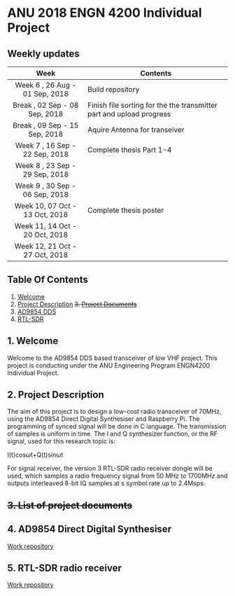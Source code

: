 # ANU 2018 ENGN 4200 Individual Project 


## Weekly updates

| Week                                  | Contents                                                                  |
| :---:                                 | ---                                                                       |
| Week 6 , 26 Aug - 01 Sep, 2018        | Build repository                                                          |
| Break  , 02 Sep - 08 Sep, 2018        | Finish file sorting for the the transmitter part and upload progress      |                                                 
| Break  , 09 Sep - 15 Sep, 2018        | Aquire Antenna for transeiver                                             |
| Week 7 , 16 Sep - 22 Sep, 2018        | Complete thesis Part 1-4                                                  |
| Week 8 , 23 Sep - 29 Sep, 2018        |                                                                           |
| Week 9 , 30 Sep - 06 Sep, 2018        |                                                                           |
| Week 10, 07 Oct - 13 Oct, 2018        | Complete thesis poster                                                    |
| Week 11, 14 Oct - 20 Oct, 2018        |                                                                           |
| Week 12, 21 Oct - 27 Oct, 2018        |                                                                           |


## Table Of Contents
1. [Welcome](#1-welcome)
2. [Project Description](#2-project-description)
~~3. [Project Documents](#2-project-documents)~~
4. [AD9854 DDS](#3-Transmitter)
5. [RTL-SDR](#4-Receiver)




## 1. Welcome
Welcome to the AD9854 DDS based transceiver of low VHF project. This project is conducting under the ANU Engineering Program ENGN4200 Individual Project.


## 2. Project Description
The aim of this project is to design a low-cost radio transceiver of 70MHz, using the AD9854 Direct Digital Synthesiser and Raspberry Pi. The programming of synced signal will be done in C language. The transmission of samples is uniform in time.
The I and Q synthesizer function, or the RF signal, used for this research topic is: 

I(t)cosωt+Q(t)sinωt

For signal receiver, the version 3 RTL-SDR radio receiver dongle will be used, which samples a radio frequency signal from 50 MHz to 1700MHz and outputs interleaved 8-bit IQ samples at s symbol rate up to 2.4Msps.

## ~~3. List of project documents~~


## 4. AD9854 Direct Digital Synthesiser
[Work repository](AD9854)

## 5. RTL-SDR radio receiver 
[Work repository](RTL-SDR)
